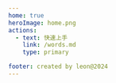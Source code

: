 ```yaml
---
home: true
heroImage: home.png
actions:
  - text: 快速上手
    link: /words.md
    type: primary

footer: created by leon@2024
---
```

